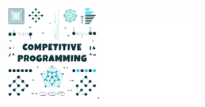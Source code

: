 <span >
	<a href="https://github.com/esix/competitive-programming">
		<img src="_files/competitive-programming.svg" width="180" height="180" alt="Click to see the source">
	</a>
</span>

<span>
	<a href="https://github.com/esix/esix.github.io/tree/master/source/demo/15">
		<img src="_files/15.svg" width="200" height="150" alt="Click to see the source">
	</a>
</span>

